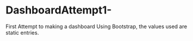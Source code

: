 # DashboardAttempt1-
First Attempt to making a dashboard Using Bootstrap, the values used are static entries.
